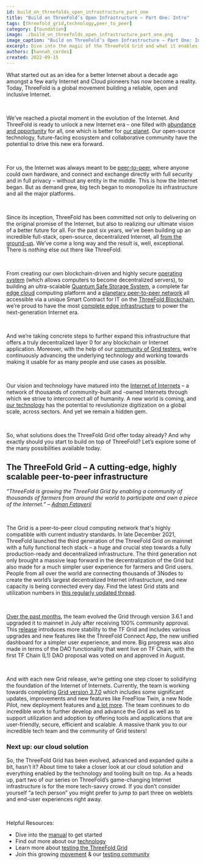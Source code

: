 ```yaml
---
id: build_on_threefolds_open_infrastructure_part_one
title: "Build on ThreeFold’s Open Infrastructure – Part One: Intro"
tags: [threefold_grid,technology,peer_to_peer]
category: [foundation]
image: ./build_on_threefolds_open_infrastructure_part_one.png
image_caption: "Build on ThreeFold’s Open Infrastructure – Part One: Intro"
excerpt: Dive into the magic of the ThreeFold Grid and what it enables for people around the world – from developers to end users, and everyone in between – with this three-part series! We’ll explore ThreeFold’s infrastructure, solutions and experiences available today. The first part will give a comprehensive overview of the Grid, its evolution and capabilities.
authors: [hannah_cordes]
created: 2022-09-15
---
```


What started out as an idea for a better Internet about a decade ago amongst a few early Internet and Cloud pioneers has now become a reality. Today, ThreeFold is a global movement building a reliable, open and inclusive Internet.

<br/>

We’ve reached a pivotal moment in the evolution of the Internet. And ThreeFold is ready to unlock a new Internet era – one filled with [abundance and opportunity](https://www.threefold.io/blog/planet-first-people-first/) for all, one which is better for [our planet](https://www.threefold.io/blog/planting-the-seeds/). Our open-source technology, future-facing ecosystem and collaborative community have the potential to drive this new era forward.

<br/>

For us, the Internet was always meant to be [peer-to-peer](https://www.threefold.io/blog/p2p-web3/), where anyone could own hardware, and connect and exchange directly with full security and in full privacy – without any entity in the middle. This is how the Internet began. But as demand grew, big tech began to monopolize its infrastructure and all the major platforms.

<br/>

Since its inception, ThreeFold has been committed not only to delivering on the original promise of the Internet, but also to realizing our ultimate vision of a better future for all. For the past six years, we’ve been building up an incredible full-stack, open-source, decentralized Internet, all [from the ground-up](https://forum.threefold.io/t/how-threefold-is-building-a-new-internet-from-the-ground-up/2057?u=hannahcordes). We’ve come a long way and the result is, well, exceptional. There is *nothing* else out there like ThreeFold.

<br/>

From creating our own blockchain-driven and highly secure [operating system](https://forum.threefold.io/t/all-you-need-to-know-about-zero-os/1734?u=hannahcordes) (which allows computers to become decentralized servers), to building an ultra-scalable [Quantum Safe Storage System](https://library.threefold.me/info/threefold#/technology/qsss/threefold__qsss_home?id=quantum-safe-storage-system), a complete far [edge cloud](https://www.threefold.io/blog/internet-at-the-edge/) computing platform and a [planetary peer-to-peer network](https://forum.threefold.io/t/how-our-planetary-network-works/1210?u=hannahcordes) all accessible via a unique Smart Contract for IT on the [ThreeFold Blockchain](https://www.threefold.io/blog/tf-chain/), we’re proud to have the most [complete edge infrastructure](https://www.threefold.io/blog/internet-at-the-edge/) to power the next-generation Internet era.

<br/>

And we’re taking concrete steps to further expand this infrastructure that offers a truly decentralized layer 0 for any blockchain or Internet application. Moreover, with the help of our [community of Grid testers](https://t.me/threefoldtesting), we’re continuously advancing the underlying technology and working towards making it usable for as many people and use cases as possible.

<br/>

Our vision and technology have matured into the [Internet of Internets](https://threefold.io/blog/post/internet_of_internets/) – a network of thousands of community-built and -owned Internets through which we strive to interconnect all of humanity. A new world is coming, and [our technology](https://library.threefold.me/info/threefold#/technology/threefold__technology) has the potential to revolutionize digitization on a global scale, across sectors. And yet we remain a hidden gem.

<br/>

So, what solutions does the ThreeFold Grid offer today already? And why exactly should you start to build on top of ThreeFold? Let’s explore some of the many possibilities available today.

## The ThreeFold Grid – A cutting-edge, highly scalable peer-to-peer infrastructure

*“ThreeFold is growing the ThreeFold Grid by enabling a community of thousands of farmers from around the world to participate and own a piece of the Internet.” – [Adnan Fatayerji](https://threefold.io/news/post/threefold_cybernews/)*

<br/>

The Grid is a peer-to-peer cloud computing network that's highly compatible with current industry standards. In late December 2021, ThreeFold launched the third generation of the ThreeFold Grid on mainnet with a fully functional tech stack – a huge and crucial step towards a fully production-ready and decentralized infrastructure. The third generation not only brought a massive leap forward in the decentralization of the Grid but also made for a much simpler user experience for farmers and Grid users. People from all over the world are connecting thousands of 3Nodes to create the world’s largest decentralized Internet infrastructure, and new capacity is being connected every day. Find the latest Grid stats and utilization numbers in [this regularly updated thread](https://forum.threefold.io/t/grid-stats-new-nodes-overview/3291?u=hannahcordes).

<br/>

[Over the past months](https://www.threefold.io/blog/threefold-2022-reflect-h1-outlook-h2/), the team evolved the Grid through version 3.6.1 and upgraded it to mainnet in July after receiving 100% community approval. This [release](https://forum.threefold.io/t/tfgrid-product-updates-july-2022-tfgrid-v3-6-1-highlights-and-more/3206/2?u=hannahcordes) introduces more stability to the TF Grid and includes various upgrades and new features like the ThreeFold Connect App, the new unified dashboard for a simpler user experience, and more. Big progress was also made in terms of the DAO functionality that went live on TF Chain, with the first TF Chain (L1) DAO proposal was voted on and approved in August.

<br/>

And with each new Grid release, we’re getting one step closer to solidifying the foundation of the Internet of Internets. Currently, the team is working towards completing [Grid version 3.7.0](https://forum.threefold.io/t/threefold-product-updates-august-2022/3272?u=hannahcordes) which includes some significant updates, improvements and new features like FreeFlow Twin, a new Node Pilot, new deployment features and [a lot more](https://forum.threefold.io/t/threefold-product-updates-august-2022/3272?u=hannahcordes). The team continues to do incredible work to further develop and advance the Grid as well as to support utilization and adoption by offering tools and applications that are user-friendly, secure, efficient and scalable. A massive thank you to our incredible tech team and the community of Grid testers!

### Next up: our cloud solution

So, the ThreeFold Grid has been evolved, advanced and expanded quite a bit, hasn’t it? About time to take a closer look at our cloud solution and everything enabled by the technology and tooling built on top. As a heads up, part two of our series on ThreeFold’s game-changing Internet infrastructure is for the more tech-savvy crowd. If you don’t consider yourself “a tech person” you might prefer to jump to part three on weblets and end-user experiences right away.

<br/>

Helpful Resources:
* Dive into the [manual](https://library.threefold.me/info/manual/#/) to get started
* Find out more about our [technology](https://library.threefold.me/info/threefold#/technology/technology)
* Learn more about [testing the ThreeFold Grid](https://library.threefold.me/info/manual/#/manual__grid3_testing?id=testing-the-threefold_grid3)
* Join this growing [movement](https://t.me/threefold) & our [testing community](https://t.me/threefoldtesting)
